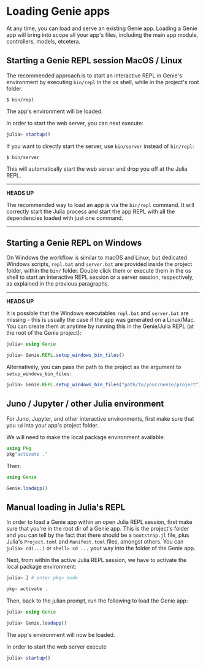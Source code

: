 # Loading Genie apps

At any time, you can load and serve an existing Genie app. Loading a Genie app will bring into scope all your app's files, including the main app module, controllers, models, etcetera.

## Starting a Genie REPL session MacOS / Linux

The recommended approach is to start an interactive REPL in Genie's environment by executing `bin/repl` in the os shell, while in the project's root folder.

```shell
$ bin/repl
```

The app's environment will be loaded.

In order to start the web server, you can next execute:

```julia
julia> startup()
```

If you want to directly start the server, use `bin/server` instead of `bin/repl`:

```shell
$ bin/server
```

This will automatically start the web server and drop you off at the Julia REPL.

---
**HEADS UP**

The recommended way to load an app is via the `bin/repl` command. It will correctly start the Julia process and start the app REPL with all the dependencies loaded with just one command.

---

## Starting a Genie REPL on Windows

On Windows the workflow is similar to macOS and Linux, but dedicated Windows scripts, `repl.bat` and `server.bat` are provided inside the project folder, within the `bin/` folder. Double click them or execute them in the os shell to start an interactive REPL session or a server session, respectively, as explained in the previous paragraphs.

---
**HEADS UP**

It is possible that the Windows executables `repl.bat` and `server.bat` are missing - this is usually the case if the app was generated on a Linux/Mac. You can create them at anytime by running this in the Genie/Julia REPL (at the root of the Genie project):

```julia
julia> using Genie

julia> Genie.REPL.setup_windows_bin_files()
```

Alternatively, you can pass the path to the project as the argument to `setup_windows_bin_files`:

```julia
julia> Genie.REPL.setup_windows_bin_files("path/to/your/Genie/project")
```

## Juno / Jupyter / other Julia environment

For Juno, Jupyter, and other interactive environments, first make sure that you `cd` into your app's project folder.

We will need to make the local package environment available:

```julia
using Pkg
pkg"activate ."
```

Then:

```julia
using Genie

Genie.loadapp()
```

## Manual loading in Julia's REPL

In order to load a Genie app within an open Julia REPL session, first make sure that you're in the root dir of a Genie app. This is the project's folder and you can tell by the fact that there should be a `bootstrap.jl` file, plus Julia's `Project.toml` and `Manifest.toml` files, amongst others. You can `julia> cd(...)` or `shell> cd ...` your way into the folder of the Genie app.

Next, from within the active Julia REPL session, we have to activate the local package environment:

```julia
julia> ] # enter pkg> mode

pkg> activate .
```

Then, back to the julian prompt, run the following to load the Genie app:

```julia
julia> using Genie

julia> Genie.loadapp()
```

The app's environment will now be loaded.

In order to start the web server execute

```julia
julia> startup()
```
